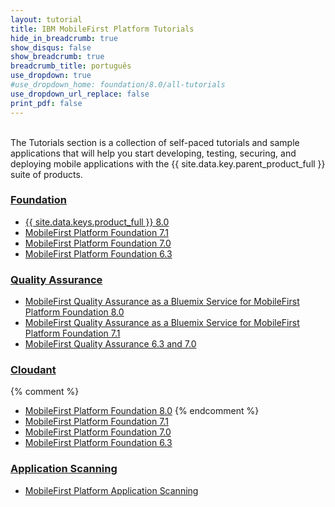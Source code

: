 ```yaml
---
layout: tutorial
title: IBM MobileFirst Platform Tutorials
hide_in_breadcrumb: true
show_disqus: false
show_breadcrumb: true
breadcrumb_title: português
use_dropdown: true
#use_dropdown_home: foundation/8.0/all-tutorials
use_dropdown_url_replace: false
print_pdf: false
---
```

<!-- NLS_CHARSET=UTF-8 -->
<br>
The Tutorials section is a collection of self-paced tutorials and sample applications that will help you start developing, testing, securing, and deploying mobile applications with the {{ site.data.key.parent_product_full }} suite of products.

### [Foundation]({{site.baseurl}}/tutorials/pt-br/foundation/)
* [{{ site.data.keys.product_full }} 8.0]({{site.baseurl}}/tutorials/pt-br/foundation/8.0/all-tutorials/)
* [MobileFirst Platform Foundation 7.1]({{site.baseurl}}/tutorials/en/foundation/7.1/all-tutorials/)
* [MobileFirst Platform Foundation 7.0]({{site.baseurl}}/tutorials/en/foundation/7.0/all-tutorials/)
* [MobileFirst Platform Foundation 6.3]({{site.baseurl}}/tutorials/en/foundation/6.3/all-tutorials/)

### [Quality Assurance]({{site.baseurl}}/tutorials/en/quality-assurance/)
* [MobileFirst Quality Assurance as a Bluemix Service for MobileFirst Platform Foundation 8.0]({{site.baseurl}}/tutorials/en/quality-assurance/8.0/)
* [MobileFirst Quality Assurance as a Bluemix Service for MobileFirst Platform Foundation 7.1]({{site.baseurl}}/tutorials/en/quality-assurance/7.1/overview/)
* [MobileFirst Quality Assurance 6.3 and 7.0](https://www-01.ibm.com/support/knowledgecenter/SSFRDS_6.3.0/com.ibm.mqa.uau.doc/mqa630_welcome.html)

### [Cloudant]({{site.baseurl}}/tutorials/en/cloudant/)
{% comment %}
* [MobileFirst Platform Foundation 8.0]({{site.baseurl}}/tutorials/en/foundation/8.0/using-the-mfpf-sdk/working-with-cloudant-nosql-db-api/)
{% endcomment %}
* [MobileFirst Platform Foundation 7.1]({{site.baseurl}}/tutorials/en/foundation/7.1/data/working-with-cloudant-nosql-db-api/)
* [MobileFirst Platform Foundation 7.0]({{site.baseurl}}/tutorials/en/foundation/7.0/data/cloudant-nosql-db-api/)
* [MobileFirst Platform Foundation 6.3]({{site.baseurl}}/tutorials/en/product-integration/6.3/cloudant/)

### [Application Scanning]({{site.baseurl}}/tutorials/en/application-scanning/)
* [MobileFirst Platform Application Scanning]({{site.baseurl}}/tutorials/en/application-scanning/)
